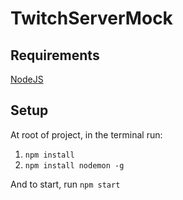 # TwitchServerMock

## Requirements
[NodeJS](https://nodejs.org/en/download/)

## Setup
At root of project, in the terminal run:
1. ```npm install```
2. ```npm install nodemon -g```


And to start, run ```npm start```
